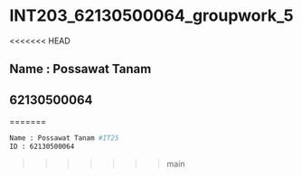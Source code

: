 # INT203_62130500064_groupwork_5
<<<<<<< HEAD

## Name : Possawat Tanam
## 62130500064
=======
```bash
Name : Possawat Tanam #IT25
ID : 62130500064
```
>>>>>>> main
